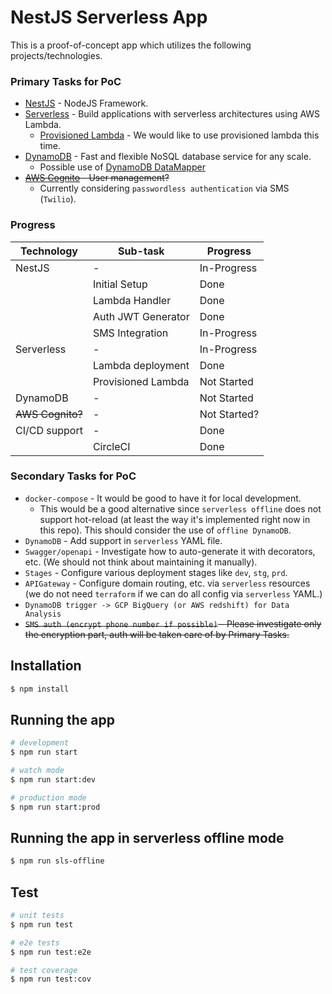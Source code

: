 # NestJS Serverless App

This is a proof-of-concept app which utilizes the following projects/technologies.

### Primary Tasks for PoC

- [NestJS](https://github.com/nestjs/nest) - NodeJS Framework.
- [Serverless](https://github.com/serverless/serverless) - Build applications with serverless architectures using AWS Lambda.
    - [Provisioned Lambda](https://aws.amazon.com/about-aws/whats-new/2019/12/aws-lambda-announces-provisioned-concurrency/) - We would like to use provisioned lambda this time.
- [DynamoDB](https://aws.amazon.com/dynamodb/) - Fast and flexible NoSQL database service for any scale.
    - Possible use of [DynamoDB DataMapper](https://github.com/awslabs/dynamodb-data-mapper-js)
- ~~[AWS Cognito](https://aws.amazon.com/cognito/) - User management?~~
    - Currently considering `passwordless authentication` via SMS (`Twilio`).

### Progress

| Technology | Sub-task | Progress |
| ------------- | ------------- | - |
| NestJS | - | In-Progress  |
|  | Initial Setup | Done  |
|  | Lambda Handler | Done  |
|  | Auth JWT Generator | Done  |
|  | SMS Integration | In-Progress  |
| Serverless | - | In-Progress  |
|  | Lambda deployment | Done  |
|  | Provisioned Lambda | Not Started  |
| DynamoDB  | - | Not Started  |
| ~~AWS Cognito?~~  | - | Not Started?  |
| CI/CD support | - | Done |
|  | CircleCI | Done |

### Secondary Tasks for PoC
- `docker-compose` - It would be good to have it for local development.
    - This would be a good alternative since `serverless offline` does not support hot-reload (at least the way it's implemented right now in this repo). This should consider the use of `offline DynamoDB`.
- `DynamoDB` - Add support in `serverless` YAML file.
- `Swagger/openapi` - Investigate how to auto-generate it with decorators, etc. (We should not think about maintaining it manually).
- `Stages` - Configure various deployment stages like `dev`, `stg`, `prd`.
- `APIGateway` - Configure domain routing, etc. via `serverless` resources (we do not need `terraform` if we can do all config via `serverless` YAML.)
- `DynamoDB trigger -> GCP BigQuery (or AWS redshift) for Data Analysis`
- ~~`SMS auth (encrypt phone number if possible)` - Please investigate only the encryption part, auth will be taken care of by Primary Tasks.~~

## Installation

```bash
$ npm install
```

## Running the app

```bash
# development
$ npm run start

# watch mode
$ npm run start:dev

# production mode
$ npm run start:prod
```

## Running the app in serverless offline mode
```bash
$ npm run sls-offline
```

## Test

```bash
# unit tests
$ npm run test

# e2e tests
$ npm run test:e2e

# test coverage
$ npm run test:cov
```

